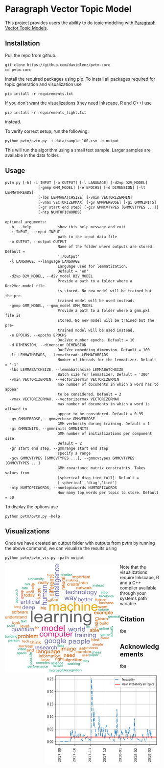 # Paragraph Vector Topic Model

This project provides users the ability to do topic modeling with [Paragraph Vector Topic Models](https://www.uni-marburg.de/fb02/makro/forschung/magkspapers/paper_2018/15-2018_lenz.pdf).

## Installation

Pull the repo from github.
```
git clone https://github.com/davidlenz/pvtm-core
cd pvtm-core
```


Install the required packages using pip. To install all packages required for topic generation and visualization use
```
pip install -r requirements.txt
```


If you don't want the visualizations (they need Inkscape, R and C++) use
```
pip install -r requirements_light.txt
```
instead. 


To verify correct setup, run the following:
```
python pvtm/pvtm.py -i data/sample_100.csv -o output
```
This will  run the algorithm using a small text sample. Larger samples are available in the data folder.

## Usage
```
pvtm.py [-h] -i INPUT [-o OUTPUT] [-l LANGUAGE] [-d2vp D2V_MODEL]
               [-gmmp GMM_MODEL] [-e EPOCHS] [-d DIMENSION] [-lt LEMMATHREADS]
               [-lbs LEMMABATCHSIZE] [-vmin VECTORIZERMIN]
               [-vmax VECTORIZERMAX] [-gv GMMVERBOSE] [-gi GMMNINITS]
               [-gr start end step] [-gcv GMMCVTYPES [GMMCVTYPES ...]]
               [-ntp NUMTOPICWORDS]

optional arguments:
  -h, --help            show this help message and exit
  -i INPUT, --input INPUT
                        path to the input data file
  -o OUTPUT, --output OUTPUT
                        Name of the folder where outputs are stored. Default =
                        './Output'
  -l LANGUAGE, --language LANGUAGE
                        Language used for lemmatization.
                        Default = 'en'
  -d2vp D2V_MODEL, --d2v_model D2V_MODEL
                        Provide a path to a folder where a Doc2Vec.model file
                        is stored. No new model will be trained but the pre-
                        trained model will be used instead.
  -gmmp GMM_MODEL, --gmm_model GMM_MODEL
                        Provide a path to a folder where a gmm.pkl file is
                        stored. No new model will be trained but the pre-
                        trained model will be used instead.
  -e EPOCHS, --epochs EPOCHS
                        Doc2Vec number epochs. Default = 10
  -d DIMENSION, --dimension DIMENSION
                        Doc2Vec embedding dimension. Default = 100
  -lt LEMMATHREADS, --lemmathreads LEMMATHREADS
                        Number of threads for the lemmatizer. Default = '-1'
  -lbs LEMMABATCHSIZE, --lemmabatchsize LEMMABATCHSIZE
                        Batch size for lemmatizer. Default = '300'
  -vmin VECTORIZERMIN, --vectorizermin VECTORIZERMIN
                        max number of documents in which a word has to appear
                        to be considered. Default = 2
  -vmax VECTORIZERMAX, --vectorizermax VECTORIZERMAX
                        max number of documents in which a word is allowed to
                        appear to be considered. Default = 0.95
  -gv GMMVERBOSE, --gmmverbose GMMVERBOSE
                        GMM verbosity during training. Default = 1
  -gi GMMNINITS, --gmmninits GMMNINITS
                        GMM number of initializations per component size.
                        Default = 2
  -gr start end step, --gmmrange start end step
                        specify a range
  -gcv GMMCVTYPES [GMMCVTYPES ...], --gmmcvtypes GMMCVTYPES [GMMCVTYPES ...]
                        GMM covariance matrix constraints. Takes values from
                        [spherical diag tied full]. Default =
                        ['spherical','diag','tied']
  -ntp NUMTOPICWORDS, --numtopicwords NUMTOPICWORDS
                        How many top words per topic to store. Default = 50

```


To display the options use
```
python pvtm/pvtm.py -help
```


## Visualizations
Once we have created an output folder with outputs from pvtm by running the above command, 
we can visualize the results using
```
python pvtm/pvtm_vis.py -path output
```
<img src="img/topic.png" height="350px" width="375px" align="left">
<img src="img/timeline.png" height="300px" width="375px" align = "right">


Note that the visualizations require Inkscape, R and a C++ compiler available through your systems path variable.

## Citation
tba
## Acknowledgements
tba